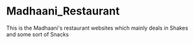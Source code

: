 # Madhaani_Restaurant
This is the Madhaani's restaurant websites which mainly deals in Shakes and some sort of Snacks 
